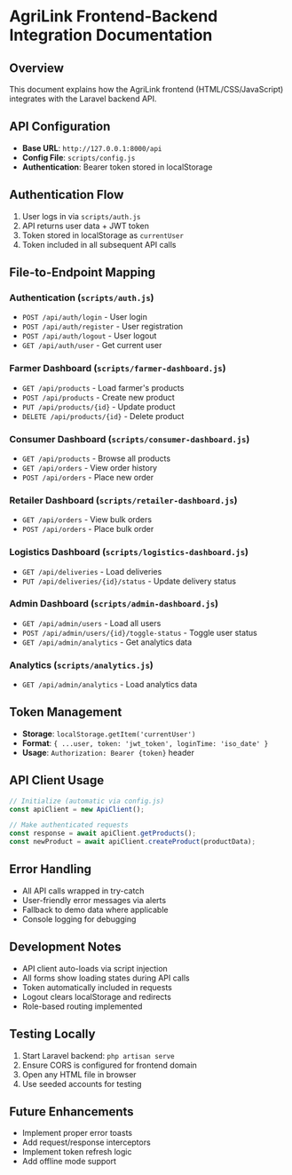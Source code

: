 # AgriLink Frontend-Backend Integration Documentation

## Overview
This document explains how the AgriLink frontend (HTML/CSS/JavaScript) integrates with the Laravel backend API.

## API Configuration
- **Base URL**: `http://127.0.0.1:8000/api`
- **Config File**: `scripts/config.js`
- **Authentication**: Bearer token stored in localStorage

## Authentication Flow
1. User logs in via `scripts/auth.js`
2. API returns user data + JWT token
3. Token stored in localStorage as `currentUser`
4. Token included in all subsequent API calls

## File-to-Endpoint Mapping

### Authentication (`scripts/auth.js`)
- `POST /api/auth/login` - User login
- `POST /api/auth/register` - User registration
- `POST /api/auth/logout` - User logout
- `GET /api/auth/user` - Get current user

### Farmer Dashboard (`scripts/farmer-dashboard.js`)
- `GET /api/products` - Load farmer's products
- `POST /api/products` - Create new product
- `PUT /api/products/{id}` - Update product
- `DELETE /api/products/{id}` - Delete product

### Consumer Dashboard (`scripts/consumer-dashboard.js`)
- `GET /api/products` - Browse all products
- `GET /api/orders` - View order history
- `POST /api/orders` - Place new order

### Retailer Dashboard (`scripts/retailer-dashboard.js`)
- `GET /api/orders` - View bulk orders
- `POST /api/orders` - Place bulk order

### Logistics Dashboard (`scripts/logistics-dashboard.js`)
- `GET /api/deliveries` - Load deliveries
- `PUT /api/deliveries/{id}/status` - Update delivery status

### Admin Dashboard (`scripts/admin-dashboard.js`)
- `GET /api/admin/users` - Load all users
- `POST /api/admin/users/{id}/toggle-status` - Toggle user status
- `GET /api/admin/analytics` - Get analytics data

### Analytics (`scripts/analytics.js`)
- `GET /api/admin/analytics` - Load analytics data

## Token Management
- **Storage**: `localStorage.getItem('currentUser')`
- **Format**: `{ ...user, token: 'jwt_token', loginTime: 'iso_date' }`
- **Usage**: `Authorization: Bearer {token}` header

## API Client Usage
```javascript
// Initialize (automatic via config.js)
const apiClient = new ApiClient();

// Make authenticated requests
const response = await apiClient.getProducts();
const newProduct = await apiClient.createProduct(productData);
```

## Error Handling
- All API calls wrapped in try-catch
- User-friendly error messages via alerts
- Fallback to demo data where applicable
- Console logging for debugging

## Development Notes
- API client auto-loads via script injection
- All forms show loading states during API calls
- Token automatically included in requests
- Logout clears localStorage and redirects
- Role-based routing implemented

## Testing Locally
1. Start Laravel backend: `php artisan serve`
2. Ensure CORS is configured for frontend domain
3. Open any HTML file in browser
4. Use seeded accounts for testing

## Future Enhancements
- Implement proper error toasts
- Add request/response interceptors
- Implement token refresh logic
- Add offline mode support